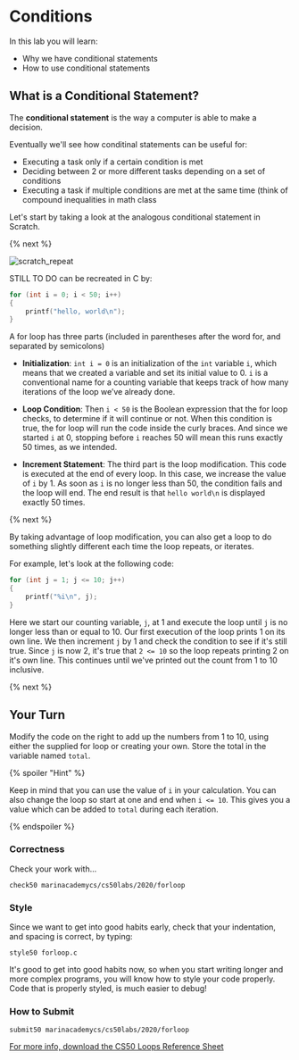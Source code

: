 # Conditions

In this lab you will learn:

- Why we have conditional statements
- How to use conditional statements

## What is a Conditional Statement?

The **conditional statement** is the way a computer is able to make a decision.

Eventually we'll see how conditinal statements can be useful for:
* Executing a task only if a certain condition is met
* Deciding between 2 or more different tasks depending on a set of conditions
* Executing a task if multiple conditions are met at the same time (think of compound inequalities in math class

Let's start by taking a look at the analogous conditional statement in Scratch.

{% next %}

![scratch_repeat](https://raw.githubusercontent.com/cs50nestm/cs50labs/2019/forloop/repeat.png)

STILL TO DO
can be recreated in C by:

```c
for (int i = 0; i < 50; i++)
{
    printf("hello, world\n");
}
```

A for loop has three parts (included in parentheses after the word for, and separated by semicolons)

* **Initialization**: `int i = 0` is an initialization of the `int` variable `i`, which means that we created a variable and set its initial value to 0. `i` is a conventional name for a counting variable that keeps track of how many iterations of the loop we’ve already done.

* **Loop Condition**:  Then `i < 50` is the Boolean expression that the for loop checks, to determine if it will continue or not. When this condition is true, the for loop will run the code inside the curly braces. And since we started `i` at 0, stopping before `i` reaches 50 will mean this runs exactly 50 times, as we intended.

* **Increment Statement**:  The third part is the loop modification. This code is executed at the end of every loop. In this case, we increase the value of `i` by 1. As soon as `i` is no longer less than 50, the condition fails and the loop will end. The end result is that `hello world\n` is displayed exactly 50 times.

{% next %}

By taking advantage of loop modification, you can also get a loop to do something slightly different each time the loop repeats, or iterates.

For example, let's look at the following code:

```c
for (int j = 1; j <= 10; j++)
{
    printf("%i\n", j);
}
```

Here we start our counting variable, `j`, at 1 and execute the loop until `j` is no longer less than or equal to 10. Our first execution of the loop prints 1 on its own line. We then increment `j` by 1 and check the condition to see if it's still true. Since `j` is now 2, it's true that `2 <= 10` so the loop repeats printing 2 on it's own line. This continues until we've printed out the count from 1 to 10 inclusive.

{% next %}

## Your Turn

Modify the code on the right to add up the numbers from 1 to 10, using either the supplied for loop or creating your own. Store the total in the variable named `total`.

{% spoiler "Hint" %}

Keep in mind that you can use the value of `i` in your calculation. You can also change the loop so start at one and end when `i <= 10`. This gives you a value which can be added to `total` during each iteration.

{% endspoiler %}

### Correctness

Check your work with...

```
check50 marinacademycs/cs50labs/2020/forloop
```

### Style

Since we want to get into good habits early, check that your indentation, and spacing is correct, by typing:

```
style50 forloop.c
```

It's good to get into good habits now, so when you start writing longer and more complex programs, you will know how to style your code properly. Code that is properly styled, is much easier to debug!

### How to Submit

```
submit50 marinacademycs/cs50labs/2020/forloop
```

[For more info, download the CS50 Loops Reference Sheet](https://cs50.harvard.edu/ap/2020/assets/pdfs/loops.pdf)
